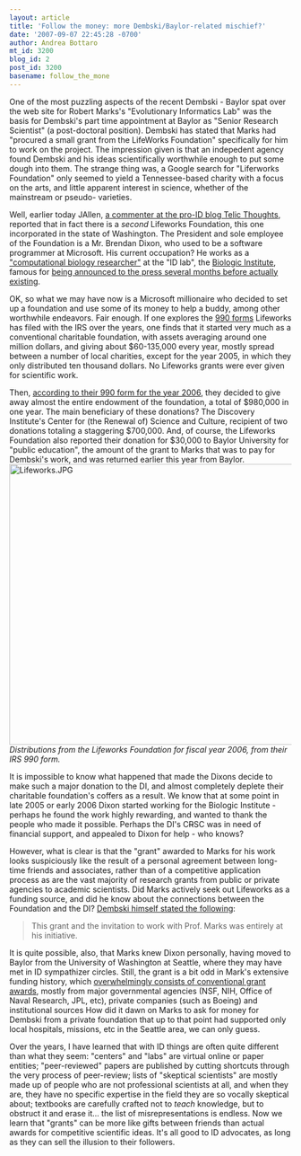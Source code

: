 ```yaml
---
layout: article
title: 'Follow the money: more Dembski/Baylor-related mischief?'
date: '2007-09-07 22:45:28 -0700'
author: Andrea Bottaro
mt_id: 3200
blog_id: 2
post_id: 3200
basename: follow_the_mone
---
```

One of the most puzzling aspects of the recent Dembski - Baylor spat over the web site for Robert Marks's "Evolutionary Informatics Lab" was the basis for Dembski's part time appointment at Baylor as "Senior Research Scientist" (a post-doctoral position). Dembski has stated that Marks had "procured a small grant from the LifeWorks Foundation" specifically for him to work on the project.  The impression given is that an indepedent agency found Dembski and his ideas scientifically worthwhile enough to put some dough into them.  The strange thing was, a Google search for "Liferworks Foundation" only seemed to yield a Tennessee-based charity with a focus on the arts, and little apparent interest in science, whether of the mainstream or pseudo- varieties.  

Well, earlier today JAllen, [a commenter at the pro-ID blog Telic Thoughts](http://telicthoughts.com/updating-robert-marks-and-baylor/#comment-137943), reported that in fact there is a _second_ Lifeworks Foundation, this one incorporated in the state of Washington. The President and sole employee of the Foundation is a Mr. Brendan Dixon, who used to be a software programmer at Microsoft.  His current occupation?  He works as a ["computational biology researcher"](http://www.gildertech.com/public/Telecosm2006/Speakers/Bios/Dixon.htm) at the "ID lab", the [Biologic Institute](http://www.biologicinstitute.org/), famous for [being announced to the press several months before actually existing](http://www.nytimes.com/2005/08/22/national/22design.html?ex=1189310400&amp;en=7bfc28b4b6b99137&amp;ei=5070).

OK, so what we may have now is a Microsoft millionaire who decided to set up a foundation and use some of its money to help a buddy, among other worthwhile endeavors.  Fair enough.  If one explores the [990 forms](http://dynamodata.foundationcenter.org/990s/f990_pdf?idx=91&amp;ein=911942043&amp;fd=123106&amp;fn=The%20%20Lifeworks%20Foundation%20%3Cbr%3E2036%20247th%20Pl.%20N.E.%3CBR%3ESammamish%2C%20WA%2098074-3343%3CBR%3E&amp;a.pdf) Lifeworks has filed with the IRS over the years, one finds that it started very much as a conventional charitable foundation, with assets averaging around one million dollars, and giving about $60-135,000 every year, mostly spread between a number of local charities, except for the year 2005, in which they only distributed ten thousand dollars.  No Lifeworks grants were ever given for scientific work.

Then, [according to their 990 form for the year 2006](http://dynamodata.fdncenter.org//990pf_pdf_archive/911/911942043/911942043_200612_990PF.pdf), they decided to give away almost the entire endowment of the foundation, a total of $980,000 in one year.  The main beneficiary of these donations?  The Discovery Institute's Center for (the Renewal of) Science and Culture, recipient of two donations totaling a staggering $700,000.  And, of course, the Lifeworks Foundation also reported their donation for $30,000 to Baylor University for "public education", the amount of the grant to Marks that was to pay for Dembski's work, and was returned earlier this year from Baylor.
<img src="/PT/uploads/2007/Lifeworks.JPG" alt="Lifeworks.JPG" width="750" height="500" />_Distributions from the Lifeworks Foundation for fiscal year 2006, from their IRS 990 form._

It is impossible to know what happened that made the Dixons decide to make such a major donation to the DI, and almost completely deplete their charitable foundation's coffers as a result.  We know that at some point in late 2005 or early 2006 Dixon started working for the Biologic Institute - perhaps he found the work highly rewarding, and wanted to thank the people who made it possible.  Perhaps the DI's C~~R~~SC was in need of financial support, and appealed to Dixon for help - who knows?

However, what is clear is that the "grant" awarded to Marks for his work looks suspiciously like the result of a personal agreement between long-time friends and associates, rather than of a competitive application process as are the vast majority of research grants from public or private agencies to academic scientists.  Did Marks actively seek out Lifeworks as a funding source, and did he know about the connections between the Foundation and the DI?  [Dembski himself stated the following](http://www.uncommondescent.com/intelligent-design/backgrounder-to-robert-markss-lab-shutdown-baylor-revokes-dembskis-research-fellowship-2006/):

> This grant and the invitation to work with Prof. Marks was entirely at his initiative. 

It is quite possible, also, that Marks knew Dixon personally, having moved to Baylor from the University of Washington at Seattle, where they may have met in ID sympathizer circles.  Still, the grant is a bit odd in Mark's extensive funding history, which [overwhelmingly consists of conventional grant awards](http://web.ecs.baylor.edu/faculty/marks/Marks/CV/cv.htm), mostly from major governmental agencies (NSF, NIH, Office of Naval Research, JPL, etc), private companies (such as Boeing) and institutional sources   How did it dawn on Marks to ask for money for Dembski from a private foundation that up to that point had supported only local hospitals, missions, etc in the Seattle area, we can only guess.

Over the years, I have learned that with ID things are often quite different than what they seem: "centers" and "labs" are virtual online or paper entities; "peer-reviewed" papers are published by cutting shortcuts through the very process of peer-review; lists of "skeptical scientists" are mostly made up of people who are not professional scientists at all, and when they are, they have no specific expertise in the field they are so vocally skeptical about; textbooks are carefully crafted not to _teach_ knowledge, but to obstruct it and erase it... the list of misrepresentations is endless.  Now we learn that "grants" can be more like gifts between friends than actual awards for competitive scientific ideas.  It's all good to ID advocates, as long as they can sell the illusion to their followers.
